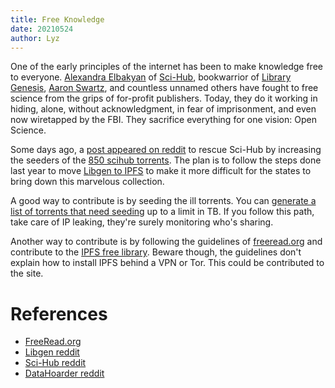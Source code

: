 ```yaml
---
title: Free Knowledge
date: 20210524
author: Lyz
---
```


One of the early principles of the internet has been to make knowledge free to
everyone. [Alexandra Elbakyan](https://en.wikipedia.org/wiki/Alexandra_Elbakyan)
of [Sci-Hub](https://sci-hub.do/), bookwarrior of [Library
Genesis](https://libgen.fun/), [Aaron
Swartz](https://en.wikipedia.org/wiki/Aaron_Swartz), and countless unnamed
others have fought to free science from the grips of for-profit publishers.
Today, they do it working in hiding, alone, without acknowledgment, in fear of
imprisonment, and even now wiretapped by the FBI. They sacrifice everything for
one vision: Open Science.

Some days ago, a [post appeared on
reddit](https://www.reddit.com/r/DataHoarder/comments/nc27fv/rescue_mission_for_scihub_and_open_science_we_are/)
to rescue Sci-Hub by increasing the seeders of the [850 scihub
torrents](http://libgen.rs/scimag/repository_torrent/). The plan is to follow
the steps done last year to move [Libgen to
IPFS](https://www.reddit.com/r/DataHoarder/comments/ed9byj/library_genesis_project_update_25_million_books/)
to make it more difficult for the states to bring down this marvelous
collection.

A good way to contribute is by seeding the ill torrents. You can [generate a list of torrents that need seeding](https://annas-archive.org/torrents#generate_torrent_list) up to a limit in TB. If you follow this path, take care of IP leaking, they're
surely monitoring who's sharing.

Another way to contribute is by following the guidelines of
[freeread.org](https://freeread.org/) and contribute to the [IPFS free
library](https://freeread.org/ipfs/). Beware though, the guidelines don't
explain how to install IPFS behind a VPN or Tor. This could be contributed to
the site.

# References

* [FreeRead.org](https://freeread.org/)
* [Libgen reddit](https://www.reddit.com/r/libgen/)
* [Sci-Hub reddit](https://www.reddit.com/r/scihub/)
* [DataHoarder reddit](https://www.reddit.com/r/DataHoarder/)
